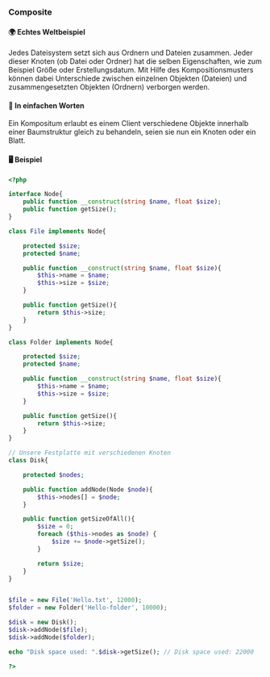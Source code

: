 ### Composite

#### 🌍 Echtes Weltbeispiel
Jedes Dateisystem setzt sich aus Ordnern und Dateien zusammen. Jeder dieser Knoten (ob Datei oder Ordner) hat die selben Eigenschaften, wie zum Beispiel Größe oder Erstellungsdatum. Mit Hilfe des Kompositionsmusters können dabei Unterschiede zwischen einzelnen Objekten (Dateien) und zusammengesetzten Objekten (Ordnern) verborgen werden. 

#### 💬 In einfachen Worten
Ein Kompositum erlaubt es einem Client verschiedene Objekte innerhalb einer Baumstruktur gleich zu behandeln, seien sie nun ein Knoten oder ein Blatt. 


#### 🖥 Beispiel
```php 
<?php

interface Node{
    public function __construct(string $name, float $size);
    public function getSize();
}

class File implements Node{

    protected $size;
    protected $name;

    public function __construct(string $name, float $size){
        $this->name = $name;
        $this->size = $size;
    }

    public function getSize(){
        return $this->size;
    }
}

class Folder implements Node{

    protected $size;
    protected $name;

    public function __construct(string $name, float $size){
        $this->name = $name;
        $this->size = $size;
    }

    public function getSize(){
        return $this->size;
    }
}

// Unsere Festplatte mit verschiedenen Knoten
class Disk{

    protected $nodes;

    public function addNode(Node $node){
        $this->nodes[] = $node;
    }

    public function getSizeOfAll(){
        $size = 0;
        foreach ($this->nodes as $node) {
            $size += $node->getSize();
        }

        return $size;
    }
}


$file = new File('Hello.txt', 12000);
$folder = new Folder('Hello-folder', 10000);

$disk = new Disk();
$disk->addNode($file);
$disk->addNode($folder);

echo "Disk space used: ".$disk->getSize(); // Disk space used: 22000

?>
```